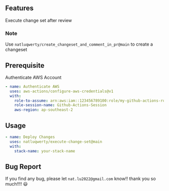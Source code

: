 ## Features
Execute change set after review

### **Note**
Use `natluqwerty/create_changeset_and_comment_in_pr@main` to create a changeset

## Prerequisite
Authenticate AWS Account
``` yaml
- name: Authenticate AWS
  uses: aws-actions/configure-aws-credentials@v1
  with:
    role-to-assume: arn:aws:iam::123456789100:role/my-github-actions-role
    role-session-name: Github-Actions-Session
    aws-region: ap-southeast-2
```

## Usage
```yaml
- name: Deploy Changes
  uses: natluqwerty/execute-change-set@main
  with:
    stack-name: your-stack-name
```

## Bug Report
If you find any bug, please let `nat.lu2022@gmail.com` know!! thank you so much!!!! 😃
